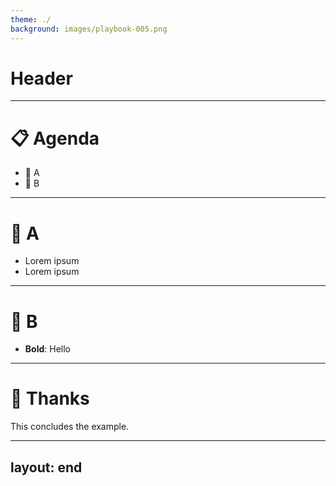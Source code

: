 ```yaml
---
theme: ./
background: images/playbook-005.png
---
```


# Header

---

# 📋 Agenda

- 🤔 A
- 🧑 B

---

# 🤔 A

- Lorem ipsum
- Lorem ipsum

---

# 🧑 B

- **Bold**: Hello

---

# 🙏 Thanks

This concludes the example.

---
layout: end
---
